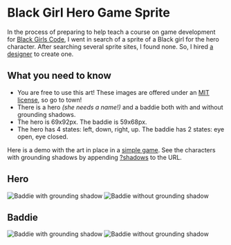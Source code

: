 # Black Girl Hero Game Sprite

In the process of preparing to help teach a course on game development for [Black Girls Code](http://www.blackgirlscode.com/), I went in search of a sprite of a Black girl for the hero character. After searching several sprite sites, I found none. So, I hired [a designer](http://musiamure.daportfolio.com/) to create one.

## What you need to know

* You are free to use this art! These images are offered under an [MIT license](https://github.com/segdeha/black-girl-hero-game-sprite/blob/master/LICENSE), so go to town!
* There is a hero *(she needs a name!)* and a baddie both with and without grounding shadows.
* The hero is 69x92px. The baddie is 59x68px.
* The hero has 4 states: left, down, right, up. The baddie has 2 states: eye open, eye closed.

Here is a demo with the art in place in a [simple game](http://segdeha.com/bgc/mygame/). See the characters with grounding shadows by appending [?shadows](http://segdeha.com/bgc/mygame/?shadows) to the URL.

## Hero

![Baddie with grounding shadow](https://raw.githubusercontent.com/segdeha/black-girl-hero-game-sprite/master/sprites/black-girl-hero-shadow.png) ![Baddie without grounding shadow](https://raw.githubusercontent.com/segdeha/black-girl-hero-game-sprite/master/sprites/black-girl-hero.png)

## Baddie

![Baddie with grounding shadow](https://raw.githubusercontent.com/segdeha/black-girl-hero-game-sprite/master/sprites/baddie-shadow.png) ![Baddie without grounding shadow](https://raw.githubusercontent.com/segdeha/black-girl-hero-game-sprite/master/sprites/baddie.png)